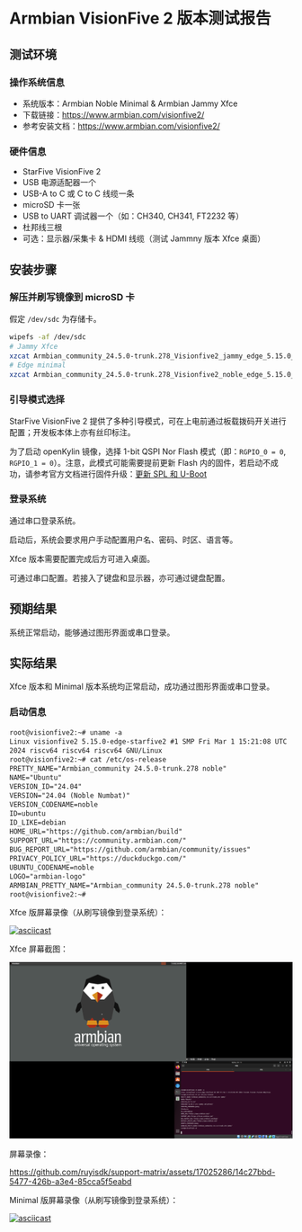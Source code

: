 # Armbian VisionFive 2 版本测试报告

## 测试环境

### 操作系统信息

- 系统版本：Armbian Noble Minimal & Armbian Jammy Xfce
- 下载链接：https://www.armbian.com/visionfive2/
- 参考安装文档：https://www.armbian.com/visionfive2/

### 硬件信息

- StarFive VisionFive 2
- USB 电源适配器一个
- USB-A to C 或 C to C 线缆一条
- microSD 卡一张
- USB to UART 调试器一个（如：CH340, CH341, FT2232 等）
- 杜邦线三根
- 可选：显示器/采集卡 & HDMI 线缆（测试 Jammny 版本 Xfce 桌面）

## 安装步骤

### 解压并刷写镜像到 microSD 卡

假定 `/dev/sdc` 为存储卡。

```bash
wipefs -af /dev/sdc
# Jammy Xfce
xzcat Armbian_community_24.5.0-trunk.278_Visionfive2_jammy_edge_5.15.0_xfce_desktop.img.xz | sudo dd of=/dev/sdc iflag=fullblock status=progress bs=4M
# Edge minimal
xzcat Armbian_community_24.5.0-trunk.278_Visionfive2_noble_edge_5.15.0_minimal.img.xz | sudo dd of=/dev/sdc iflag=fullblock status=progress bs=4M
```

### 引导模式选择

StarFive VisionFive 2 提供了多种引导模式，可在上电前通过板载拨码开关进行配置；开发板本体上亦有丝印标注。

为了启动 openKylin 镜像，选择 1-bit QSPI Nor Flash 模式（即：`RGPIO_0 = 0`, `RGPIO_1 = 0`）。注意，此模式可能需要提前更新 Flash 内的固件，若启动不成功，请参考官方文档进行固件升级：[更新 SPL 和 U-Boot](https://doc.rvspace.org/VisionFive2/Quick_Start_Guide/VisionFive2_QSG/spl_u_boot_0.html)

### 登录系统

通过串口登录系统。

启动后，系统会要求用户手动配置用户名、密码、时区、语言等。

Xfce 版本需要配置完成后方可进入桌面。

可通过串口配置。若接入了键盘和显示器，亦可通过键盘配置。

## 预期结果

系统正常启动，能够通过图形界面或串口登录。

## 实际结果

Xfce 版本和 Minimal 版本系统均正常启动，成功通过图形界面或串口登录。

### 启动信息

```log
root@visionfive2:~# uname -a
Linux visionfive2 5.15.0-edge-starfive2 #1 SMP Fri Mar 1 15:21:08 UTC 2024 riscv64 riscv64 riscv64 GNU/Linux
root@visionfive2:~# cat /etc/os-release 
PRETTY_NAME="Armbian_community 24.5.0-trunk.278 noble"
NAME="Ubuntu"
VERSION_ID="24.04"
VERSION="24.04 (Noble Numbat)"
VERSION_CODENAME=noble
ID=ubuntu
ID_LIKE=debian
HOME_URL="https://github.com/armbian/build"
SUPPORT_URL="https://community.armbian.com/"
BUG_REPORT_URL="https://github.com/armbian/community/issues"
PRIVACY_POLICY_URL="https://duckduckgo.com/"
UBUNTU_CODENAME=noble
LOGO="armbian-logo"
ARMBIAN_PRETTY_NAME="Armbian_community 24.5.0-trunk.278 noble"
root@visionfive2:~# 
```

Xfce 版屏幕录像（从刷写镜像到登录系统）：

[![asciicast](https://asciinema.org/a/pCI6icBzsw2UrqNN5kL20LUxH.svg)](https://asciinema.org/a/pCI6icBzsw2UrqNN5kL20LUxH)

Xfce 屏幕截图：

![alt text](image.png)

屏幕录像：

https://github.com/ruyisdk/support-matrix/assets/17025286/14c27bbd-5477-426b-a3e4-85cca5f5eabd

Minimal 版屏幕录像（从刷写镜像到登录系统）：

[![asciicast](https://asciinema.org/a/kLOG9FnxGs9AnXpZqpjDJeiNo.svg)](https://asciinema.org/a/kLOG9FnxGs9AnXpZqpjDJeiNo)